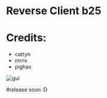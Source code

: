 # Reverse Client b25


# Credits:
* cattyn
* mrnv
* pighax

![gui](https://i.imgur.com/OC3GEM9.png)

#release soon :D
